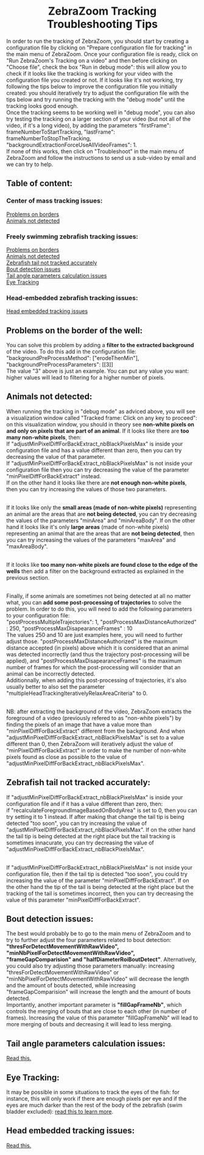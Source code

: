 <H1 CLASS="western" style="text-align:center;">ZebraZoom Tracking Troubleshooting Tips</H1>

In order to run the tracking of ZebraZoom, you should start by creating a configuration file by clicking on "Prepare configuration file for tracking" in the main menu of ZebraZoom. Once your configuration file is ready, click on "Run ZebraZoom's Tracking on a video" and then before clicking on "Choose file", check the box "Run in debug mode": this will allow you to check if it looks like the tracking is working for your video with the configuration file you created or not. If it looks like it's not working, try following the tips below to improve the configuration file you initially created: you should iteratively try to adjust the configuration file with the tips below and try running the tracking with the "debug mode" until the tracking looks good enough.<br/>
Once the tracking seems to be working well in "debug mode", you can also try testing the tracking on a larger section of your video (but not all of the video, if it's a long video), by adding the parameters "firstFrame": frameNumberToStartTracking, "lastFrame": frameNumberToStopTheTracking, "backgroundExtractionForceUseAllVideoFrames": 1.<br/>
If none of this works, then click on "Troubleshoot" in the main menu of ZebraZoom and follow the instructions to send us a sub-video by email and we can try to help.<br/>

<a name="tableofcontent"/>

<H2 CLASS="western">Table of content:</H2>

<H3 CLASS="western">Center of mass tracking issues:</H3>

[Problems on borders](#problemOnBorders)<br/>
[Animals not detected](#animalsNotDetected)<br/>

<H3 CLASS="western">Freely swimming zebrafish tracking issues:</H3>

[Problems on borders](#problemOnBorders)<br/>
[Animals not detected](#animalsNotDetected)<br/>
[Zebrafish tail not tracked accurately](#zebrafishTailNotDetected)<br/>
[Bout detection issues](#boutDetectionIssues)<br/>
[Tail angle parameters calculation issues](#tailAngleParametersCalculationIssues)<br/>
[Eye Tracking](#eyeTracking)<br/>

<H3 CLASS="western">Head-embedded zebrafish tracking issues:</H3>

[Head embedded tracking issues](#headEmbedded)<br/>

<a name="problemOnBorders"/>
<H2 CLASS="western">Problems on the border of the well:</H2>
You can solve this problem by adding a <b>filter to the extracted background</b> of the video. To do this add in the configuration file:<br/>
"backgroundPreProcessMethod": ["erodeThenMin"], "backgroundPreProcessParameters": [[3]]<br/>
The value "3" above is just an example. You can put any value you want: higher values will lead to filtering for a higher number of pixels.<br/>

<a name="animalsNotDetected"/>
<H2 CLASS="western">Animals not detected:</H2>

When running the tracking in "debug mode" as adviced above, you will see a visualization window called "Tracked frame: Click on any key to proceed": on this visualization window, you should in theory see <b>non-white pixels on and only on pixels that are part of an animal</b>. If it looks like there are <b>too many non-white pixels</b>, then:<br/>
If "adjustMinPixelDiffForBackExtract_nbBlackPixelsMax" is inside your configuration file and has a value different than zero, then you can try decreasing the value of that parameter.<br/>
If "adjustMinPixelDiffForBackExtract_nbBlackPixelsMax" is not inside your configuration file then you can try decreasing the value of the parameter "minPixelDiffForBackExtract" instead.<br/>
If on the other hand it looks like there are <b>not enough non-white pixels</b>, then you can try increasing the values of those two parameters.<br/><br/>

If it looks like only the <b>small areas (made of non-white pixels)</b> representing an animal are the areas that are <b>not being detected</b>, you can try decreasing the values of the parameters "minArea" and "minAreaBody". If on the other hand it looks like it's only <b>large areas</b> (made of non-white pixels) representing an animal that are the areas that are <b>not being detected</b>, then you can try increasing the values of the parameters "maxArea" and "maxAreaBody".<br/><br/>

If it looks like <b>too many non-white pixels are found close to the edge of the wells</b> then add a filter on the background extracted as explained in the previous section.<br/><br/>

Finally, if some animals are sometimes not being detected at all no matter what, you can <b>add some post-processing of trajectories</b> to solve the problem. In order to do this, you will need to add the following parameters to your configuration file:<br/>
"postProcessMultipleTrajectories": 1, "postProcessMaxDistanceAuthorized" : 250, "postProcessMaxDisapearanceFrames" : 10<br/>
The values 250 and 10 are just examples here, you will need to further adjust those. "postProcessMaxDistanceAuthorized" is the maximum distance accepted (in pixels) above which it is considered that an animal was detected incorrectly (and thus the trajectory post-processing will be applied), and "postProcessMaxDisapearanceFrames" is the maximum number of frames for which the post-processing will consider that an animal can be incorrectly detected.<br/>
Additionnally, when adding this post-processing of trajectories, it's also usually better to also set the parameter "multipleHeadTrackingIterativelyRelaxAreaCriteria" to 0.<br/><br/>

NB: after extracting the background of the video, ZebraZoom extracts the foreground of a video (previously refered to as "non-white pixels") by finding the pixels of an image that have a value more than "minPixelDiffForBackExtract" different from the background. And when "adjustMinPixelDiffForBackExtract_nbBlackPixelsMax" is set to a value different than 0, then ZebraZoom will iteratively adjust the value of "minPixelDiffForBackExtract" in order to make the number of non-white pixels found as close as possible to the value of "adjustMinPixelDiffForBackExtract_nbBlackPixelsMax".<br/>

<a name="zebrafishTailNotDetected"/>

<H2 CLASS="western">Zebrafish tail not tracked accurately:</H2>
If "adjustMinPixelDiffForBackExtract_nbBlackPixelsMax" is inside your configuration file and if it has a value different than zero, then:<br/>
if "recalculateForegroundImageBasedOnBodyArea" is set to 0, then you can try setting it to 1 instead. If after making that change the tail tip is being detected "too soon", you can try increasing the value of "adjustMinPixelDiffForBackExtract_nbBlackPixelsMax". If on the other hand the tail tip is being detected at the right place but the tail tracking is sometimes innacurate, you can try decreasing the value of "adjustMinPixelDiffForBackExtract_nbBlackPixelsMax".<br/><br/>

If "adjustMinPixelDiffForBackExtract_nbBlackPixelsMax" is not inside your configuration file, then if the tail tip is detected "too soon", you could try increasing the value of the parameter "minPixelDiffForBackExtract". If on the other hand the tip of the tail is being detected at the right place but the tracking of the tail is sometimes incorrect, then you can try decreasing the value of this parameter "minPixelDiffForBackExtract".<br/>


<a name="boutDetectionIssues"/>
<H2 CLASS="western">Bout detection issues:</H2>
The best would probably be to go to the main menu of ZebraZoom and to try to further adjust the four parameters related to bout detection: <b>"thresForDetectMovementWithRawVideo", "minNbPixelForDetectMovementWithRawVideo", "frameGapComparision" and "halfDiameterRoiBoutDetect"</b>. Alternatively, you could also try adjusting those parameters manually: increasing "thresForDetectMovementWithRawVideo" or "minNbPixelForDetectMovementWithRawVideo" will decrease the length and the amount of bouts detected, while increasing "frameGapComparision" will increase the length and the amount of bouts detected.<br/>
Importantly, another important parameter is <b>"fillGapFrameNb"</b>, which controls the merging of bouts that are close to each other (in number of frames). Increasing the value of this parameter "fillGapFrameNb" will lead to more merging of bouts and decreasing it will lead to less merging.<br/>


<a name="tailAngleParametersCalculationIssues"/>
<H2 CLASS="western">Tail angle parameters calculation issues:</H2>
<a href="https://github.com/oliviermirat/ZebraZoom#hyperparametersTailAngleSmoothBoutsAndBendsDetect" target="_blank">Read this.</a>


<a name="eyeTracking"/>
<H2 CLASS="western">Eye Tracking:</H2>
It may be possible in some situations to track the eyes of the fish: for instance, this will only work if there are enough pixels per eye and if the eyes are much darker than the rest of the body of the zebrafish (swim bladder excluded): <a href="https://github.com/oliviermirat/ZebraZoom#eyesTracking" target="_blank">read this to learn more</a>.


<a name="headEmbedded"/>
<H2 CLASS="western">Head embedded tracking issues:</H2>
<a href="https://github.com/oliviermirat/ZebraZoom#extremeHeadEmbeddedTailTracking" target="_blank">Read this.</a>

